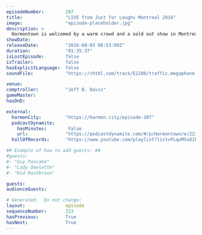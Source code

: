 ```yaml
---
episodeNumber:        207
title:                "LIVE from Just for Laughs Montreal 2016"
image:                "episode-placeholder.jpg"
description: >
  Harmontown is welcomed by a warm crowd and a sold out show in Montreal for another gut spilling and heart wrenching episode steeped in comedy and loving kindness. Watch the video exclusively at harmontown.com/live. Become a member! We are a small busi...
showDate:             
releaseDate:          "2016-08-03 08:53:00Z"
duration:             "01:35:37"
isLostEpisode:        false
isTrailer:            false
hasExplicitLanguage:  false
soundFile:            "https://chtbl.com/track/E2288/traffic.megaphone.fm/STA6991577370.mp3?updated=1559931827"

venue:                
comptroller:          "Jeff B. Davis"
gameMaster:           
hasDnD:               

external:
  harmonCity:         "https://harmon.city/episode-207"
  podcastDynamite:
    hasMinutes:        False
    url:              "https://podcastdynamite.com/#/p/Harmontown/e/223/207"
  hallOfRecords:      "https://www.youtube.com/playlist?list=PLqxM5x81hNOa1oizSqy5eQ1ilRDHq_YsJ"

## Example of how to add guests: ##
#guests:
#- "Guy Pancake"
#- "Lady Omelette"
#- "Kid Hashbrown"

guests:
audienceGuests:

# Generated.  Do not change:
layout:               episode
sequenceNumber:       223
hasPrevious:          True
hasNext:              True
---
```


<!-- The episode description will be rendered here -->
<!-- Add your content below here -->

